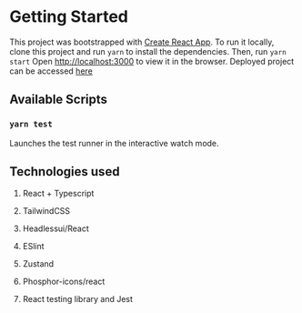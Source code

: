# Getting Started

This project was bootstrapped with [Create React App](https://github.com/facebook/create-react-app).
To run it locally, clone this project and run `yarn` to install the dependencies. Then, run `yarn start`
Open [http://localhost:3000](http://localhost:3000) to view it in the browser.
Deployed project can be accessed <a href="https://bot-roobertrot.vercel.app/">here</a>

## Available Scripts

### `yarn test`

Launches the test runner in the interactive watch mode.

## Technologies used

1. React + Typescript

2. TailwindCSS

3. Headlessui/React

4. ESlint

5. Zustand

6. Phosphor-icons/react

7. React testing library and Jest
